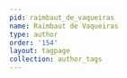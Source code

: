 ```yaml
---
pid: raimbaut_de_vaqueiras
name: Raimbaut de Vaqueiras
type: author
order: '154'
layout: tagpage
collection: author_tags
---
```

